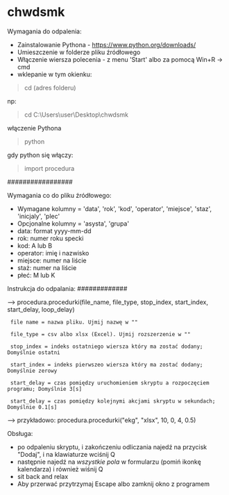 # chwdsmk

Wymagania do odpalenia:

* Zainstalowanie Pythona - https://www.python.org/downloads/
* Umieszczenie w folderze pliku źródłowego
* Włączenie wiersza polecenia - z menu 'Start' albo za pomocą Win+R -> cmd
* wklepanie w tym okienku:
> cd (adres folderu)

np:
> cd C:\Users\user\Desktop\chwdsmk

włączenie Pythona
> python

gdy python się włączy:
> import procedura

#################

Wymagania co do pliku źródłowego:
* Wymagane kolumny = 'data', 'rok', 'kod', 'operator', 'miejsce', 'staz', 'inicjaly', 'plec'
* Opcjonalne kolumny = 'asysta', 'grupa'
* data: format yyyy-mm-dd
* rok: numer roku specki
* kod: A lub B
* operator: imię i nazwisko
* miejsce: numer na liście
* staż: numer na liście
* płeć: M lub K

Instrukcja do odpalania:
#############

--> procedura.procedurki(file_name, file_type,  stop_index, start_index, start_delay, loop_delay)

     file name = nazwa pliku. Ujmij nazwę w ""
     
     file_type = csv albo xlsx (Excel). Ujmij rozszerzenie w ""
     
     stop_index = indeks ostatniego wiersza który ma zostać dodany; Domyślnie ostatni
     
     start_index = indeks pierwszeo wiersza który ma zostać dodany; Domyślnie zerowy
     
     start_delay = czas pomiędzy uruchomieniem skryptu a rozpoczęciem programu; Domyślnie 3[s]
     
     start_delay = czas pomiędzy kolejnymi akcjami skryptu w sekundach; Domyślnie 0.1[s]
     
--> przykładowo: procedura.procedurki("ekg", "xlsx", 10, 0, 4, 0.5)

Obsługa:
* po odpaleniu skryptu, i zakończeniu odliczania najedź na przycisk "Dodaj", i na klawiaturze wciśnij Q
* następnie najedź na *wszystkie pola* w formularzu (pomiń ikonkę kalendarza) i również wiśnij Q
* sit back and relax
* Aby przerwać przytrzymaj Escape albo zamknij okno z programem
